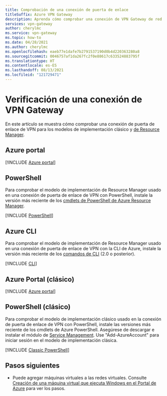 ```yaml
---
title: Comprobación de una conexión de puerta de enlace
titleSuffix: Azure VPN Gateway
description: Aprenda cómo comprobar una conexión de VPN Gateway de red virtual.
services: vpn-gateway
author: cherylmc
ms.service: vpn-gateway
ms.topic: how-to
ms.date: 04/28/2021
ms.author: cherylmc
ms.openlocfilehash: eaeb77e1dafe7b2791537190d0b4d220363280a8
ms.sourcegitcommit: 0046757af1da267fc2f0e88617c633524883795f
ms.translationtype: HT
ms.contentlocale: es-ES
ms.lasthandoff: 08/13/2021
ms.locfileid: "121729471"
---
```

# <a name="verify-a-vpn-gateway-connection"></a>Verificación de una conexión de VPN Gateway

En este artículo se muestra cómo comprobar una conexión de puerta de enlace de VPN para los modelos de implementación clásico y [de Resource Manager](../azure-resource-manager/management/deployment-models.md).

## <a name="azure-portal"></a>Azure portal

[!INCLUDE [Azure portal](../../includes/vpn-gateway-verify-connection-portal-rm-include.md)]

## <a name="powershell"></a>PowerShell

Para comprobar el modelo de implementación de Resource Manager usado en una conexión de puerta de enlace de VPN con PowerShell, instale la versión más reciente de los [cmdlets de PowerShell de Azure Resource Manager](/powershell/azure/).

[!INCLUDE [PowerShell](../../includes/vpn-gateway-verify-connection-ps-rm-include.md)]

## <a name="azure-cli"></a>Azure CLI

Para comprobar el modelo de implementación de Resource Manager usado en una conexión de puerta de enlace de VPN con la CLI de Azure, instale la versión más reciente de los [comandos de CLI](/cli/azure/install-azure-cli) (2.0 o posterior).

[!INCLUDE [CLI](../../includes/vpn-gateway-verify-connection-cli-rm-include.md)]

## <a name="azure-portal-classic"></a>Azure Portal (clásico)

[!INCLUDE [Azure portal](../../includes/vpn-gateway-verify-connection-azureportal-classic-include.md)]

## <a name="powershell-classic"></a>PowerShell (clásico)

Para comprobar el modelo de implementación clásico usado en la conexión de puerta de enlace de VPN con PowerShell, instale las versiones más reciente de los cmdlets de Azure PowerShell. Asegúrese de descargar e instalar el módulo de [Service Management](/powershell/azure/servicemanagement/install-azure-ps?#azure-service-management-cmdlets). Use "Add-AzureAccount" para iniciar sesión en el modelo de implementación clásica.

[!INCLUDE [Classic PowerShell](../../includes/vpn-gateway-verify-connection-ps-classic-include.md)]

## <a name="next-steps"></a>Pasos siguientes

* Puede agregar máquinas virtuales a las redes virtuales. Consulte [Creación de una máquina virtual que ejecuta Windows en el Portal de Azure](../virtual-machines/windows/quick-create-portal.md) para ver los pasos.